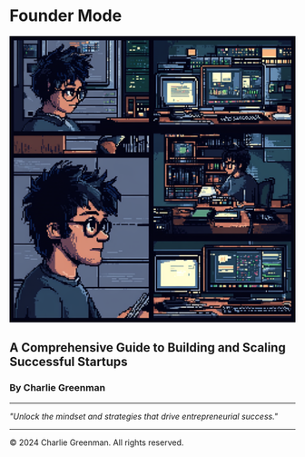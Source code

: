 # Founder Mode

![Founder Mode Cover Image](founder-mode.png)

## A Comprehensive Guide to Building and Scaling Successful Startups

### By Charlie Greenman

---

*"Unlock the mindset and strategies that drive entrepreneurial success."*

---

© 2024 Charlie Greenman. All rights reserved.
